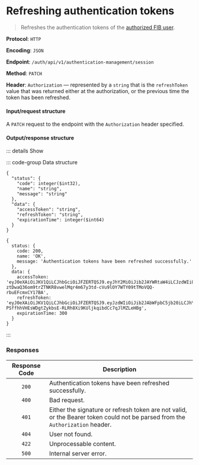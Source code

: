 # Refreshing authentication tokens

> Refreshes the authentication tokens of the [authorized FIB user](../auth-controller/authorizing-a-user-in-the-system.md).

**Protocol**: `HTTP`

**Encoding**: `JSON`

**Endpoint**: `/auth/api/v1/authentication-management/session`

**Method**: `PATCH`

**Header**: `Authorization` — represented by a `string` that is the `refreshToken` value that was returned either at the authorization, or the previous time the token has been refreshed.

#### Input/request structure

A `PATCH` request to the endpoint with the `Authorization` header specified.

#### Output/response structure

::: details Show

::: code-group Data structure

```json5 [Structure]
{
  "status": {
    "code": integer($int32),
    "name": "string",
    "message": "string"
  },
  "data": {
    "accessToken": "string",
    "refreshToken": "string",
    "expirationTime": integer($int64)
  }
}
```

```json5 [Example]
{
  status: {
    code: 200,
    name: 'OK',
    message: 'Authentication tokens have been refreshed successfully.'
  },
  data: {
    accessToken: 'eyJ0eXAiOiJKV1QiLCJhbGciOiJFZERTQSJ9.eyJhY2MiOiJib2JAYWRtaW4iLCJzdWIiOiJib2JAbWFpbC5jb20iLCJyb2xlIjoiUk9MRV9BRE1JTiIsImV4cCI6MTcwMzI2MTU3NCwianRpIjoiOGUxNzgzZDgtNGE1Yi00ZGQ0LWI3OGQtYjUwNTY1NDAwNTAzIn0.BUqeWAnkqtE6oKc-ztDwaQ36om9trZTNKR8vwelMqr4m67y3td-cVu9lOY7WTY09tTMoVQQ-rbuEFcmxCY17BA',
    refreshToken: 'eyJ0eXAiOiJKV1QiLCJhbGciOiJFZERTQSJ9.eyJzdWIiOiJib2JAbWFpbC5jb20iLCJhY2p0aSI6IjhlMTc4M2Q4LTRhNWItNGRkNC1iNzhkLWI1MDU2NTQwMDUwMyIsImV4cCI6MTcwMzM0NzY3NCwianRpIjoiYTZmYmQ5ZjktZThkZC00YzBmLWJhNDYtNDlkMDE5MDg2MjZhIn0.LUBHyyqMMRpQ81jsd08Ip5Yft7IeWtwYWO-PSffhhVHEsWDgtZykbsE-RLRh8Xi9KUljkqibdCc7qJlMZLeHBg',
    expirationTime: 300
  }
}
```

:::

### Responses

| Response Code | Description |
| :-: | --- |
| `200` | Authentication tokens have been refreshed successfully. |
| `400` | Bad request. |
| `401` | Either the signature or refresh token are not valid, or the Bearer token could not be parsed from the `Authorization` header. |
| `404` | User not found. |
| `422` | Unprocessable content. |
| `500` | Internal server error. |
